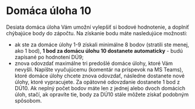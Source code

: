 # Domáca úloha 10
Desiata domáca úloha Vám umožní vylepšiť si bodové hodnotenie, a doplniť chýbajúce body do zápočtu. Na získanie bodu máte nasledujúce možnosti:

* ak ste za domáce úlohy 1-9 získali minimálne 8 bodov (stratili ste menej, ako 1 bod), **1 bod za domácu úlohu 10 dostanete automaticky** - budú zapísané po hodnotení DÚ9;
* znova odovzdať maximálne tri predošlé domáce úlohy, ktoré Vám nevyšli. Napíšte vyučujúcemu (komentár na príspevok na MS Teams), ktoré domáce úlohy chcete znova odovzdať, následne dostanete nové úlohy, ktoré vypracujete. Za opätovné odovzdanie dostanete 1 bod z DÚ10. Ak neplný počet bodov máte len z jednej alebo dvoch domácich úloh, stačí, ak opravíte tie, body za DÚ10 stále môžete získať podobným spôsobom.
